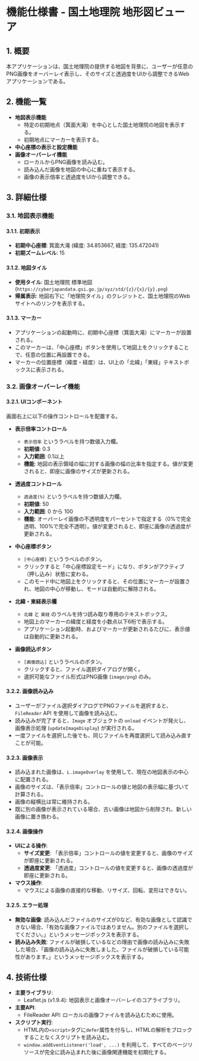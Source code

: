 # 機能仕様書 - 国土地理院 地形図ビューア

## 1. 概要

本アプリケーションは、国土地理院の提供する地図を背景に、ユーザーが任意のPNG画像をオーバーレイ表示し、そのサイズと透過度をUIから調整できるWebアプリケーションである。

## 2. 機能一覧

- **地図表示機能**
  - 特定の初期地点（箕面大滝）を中心とした国土地理院の地図を表示する。
  - 初期地点にマーカーを表示する。
- **中心座標の表示と設定機能**
- **画像オーバーレイ機能**
  - ローカルからPNG画像を読み込む。
  - 読み込んだ画像を地図の中心に重ねて表示する。
  - 画像の表示倍率と透過度をUIから調整できる。

## 3. 詳細仕様

### 3.1. 地図表示機能

#### 3.1.1. 初期表示

- **初期中心座標**: 箕面大滝 (緯度: 34.853667, 経度: 135.472041)
- **初期ズームレベル**: 15

#### 3.1.2. 地図タイル

- **使用タイル**: 国土地理院 標準地図 (`https://cyberjapandata.gsi.go.jp/xyz/std/{z}/{x}/{y}.png`)
- **帰属表示**: 地図右下に「地理院タイル」のクレジットと、国土地理院のWebサイトへのリンクを表示する。

#### 3.1.3. マーカー

- アプリケーションの起動時に、初期中心座標（箕面大滝）にマーカーが設置される。
- このマーカーは、「中心座標」ボタンを使用して地図上をクリックすることで、任意の位置に再設置できる。
- マーカーの位置座標（緯度・経度）は、UI上の「北緯」「東経」テキストボックスに表示される。

### 3.2. 画像オーバーレイ機能

#### 3.2.1. UIコンポーネント

画面右上に以下の操作コントロールを配置する。

- **表示倍率コントロール**
  - `表示倍率` というラベルを持つ数値入力欄。
  - **初期値**: 0.3
  - **入力範囲**: 0.1以上
  - **機能**: 地図の表示領域の幅に対する画像の幅の比率を指定する。値が変更されると、即座に画像のサイズが更新される。

- **透過度コントロール**
  - `透過度(%)` というラベルを持つ数値入力欄。
  - **初期値**: 50
  - **入力範囲**: 0 から 100
  - **機能**: オーバーレイ画像の不透明度をパーセントで指定する（0%で完全透明、100%で完全不透明）。値が変更されると、即座に画像の透過度が更新される。

- **中心座標ボタン**
  - `[中心座標]` というラベルのボタン。
  - クリックすると「中心座標設定モード」になり、ボタンがアクティブ（押し込み）状態に変わる。
  - このモード中に地図上をクリックすると、その位置にマーカーが設置され、地図の中心が移動し、モードは自動的に解除される。

- **北緯・東経表示欄**
  - `北緯` と `東経` のラベルを持つ読み取り専用のテキストボックス。
  - 地図上のマーカーの緯度と経度を小数点以下6桁で表示する。
  - アプリケーション起動時、およびマーカーが更新されるたびに、表示値は自動的に更新される。

- **画像読込ボタン**
  - `[画像読込]` というラベルのボタン。
  - クリックすると、ファイル選択ダイアログが開く。
  - 選択可能なファイル形式はPNG画像 (`image/png`) のみ。

#### 3.2.2. 画像読み込み

- ユーザーがファイル選択ダイアログでPNGファイルを選択すると、`FileReader` API を使用して画像を読み込む。
- 読み込みが完了すると、`Image` オブジェクトの `onload` イベントが発火し、画像表示処理 (`updateImageDisplay`) が実行される。
- 一度ファイルを選択した後でも、同じファイルを再度選択して読み込み直すことが可能。

#### 3.2.3. 画像表示

- 読み込まれた画像は、`L.imageOverlay` を使用して、現在の地図表示の中心に配置される。
- 画像のサイズは、「表示倍率」コントロールの値と地図の表示幅に基づいて計算される。
- 画像の縦横比は常に維持される。
- 既に別の画像が表示されている場合、古い画像は地図から削除され、新しい画像に置き換わる。

#### 3.2.4. 画像操作

- **UIによる操作**:
  - **サイズ変更**: 「表示倍率」コントロールの値を変更すると、画像のサイズが即座に更新される。
  - **透過度変更**: 「透過度」コントロールの値を変更すると、画像の透過度が即座に更新される。
- **マウス操作**:
  - マウスによる画像の直接的な移動、リサイズ、回転、変形はできない。


#### 3.2.5. エラー処理

- **無効な画像**: 読み込んだファイルのサイズが0など、有効な画像として認識できない場合、「有効な画像ファイルではありません。別のファイルを選択してください。」というメッセージボックスを表示する。
- **読み込み失敗**: ファイルが破損しているなどの理由で画像の読み込みに失敗した場合、「画像の読み込みに失敗しました。ファイルが破損している可能性があります。」というメッセージボックスを表示する。

## 4. 技術仕様

- **主要ライブラリ**:
  - Leaflet.js (v1.9.4): 地図表示と画像オーバーレイのコアライブラリ。
- **主要API**:
  - FileReader API: ローカルの画像ファイルを読み込むために使用。
- **スクリプト実行**:
  - HTML内の`<script>`タグに`defer`属性を付与し、HTMLの解析をブロックすることなくスクリプトを読み込む。
  - `window.addEventListener('load', ...)` を利用して、すべてのページリソースが完全に読み込まれた後に画像関連機能を初期化する。
